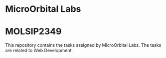 # MicroOrbital Labs
# MOLSIP2349
This repository contains the tasks assigned by MicroOrbital Labs. The tasks are related to Web Development.
